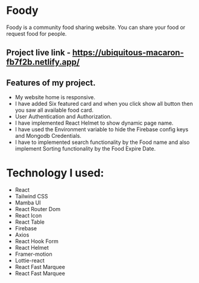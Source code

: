 # Foody 
 Foody is a community food sharing website. You can share your food or request food for people.
## Project live link - https://ubiquitous-macaron-fb7f2b.netlify.app/
 ## Features of my project.

-  My website home is responsive. 
- I have added Six featured card  and when you click show all button then you saw all available food card.
- User Authentication and Authorization.
- I have implemented React Helmet to show dynamic page name. 
- I have used the Environment variable to hide the Firebase config keys and Mongodb
Credentials.
- I have to implemented search functionality by the Food name and also implement Sorting functionality by the Food Expire Date.

# Technology I used:
- React 
- Tailwind CSS
- Mamba UI 
- React Router Dom
- React Icon
- React Table
- Firebase 
- Axios
- React Hook Form
- React Helmet
- Framer-motion 
- Lottie-react
- React Fast Marquee
- React Fast Marquee
